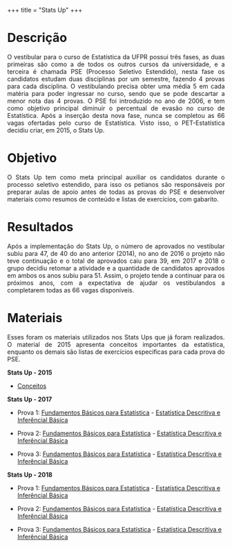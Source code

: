 +++
title = "Stats Up"
+++

# Descrição

<p align="justify">O vestibular para o curso de Estatística da UFPR possui 
três fases, as duas primeiras são como a de todos os outros cursos da universidade, 
e a terceira é chamada PSE (Processo Seletivo Estendido), nesta fase os candidatos 
estudam duas disciplinas por um semestre, fazendo 4 provas para cada disciplina. 
O vestibulando precisa obter uma média 5 em cada matéria para poder ingressar 
no curso, sendo que se pode descartar a menor nota das 4 provas. O PSE foi 
introduzido no ano de 2006, e tem como objetivo principal diminuir o percentual 
de evasão no curso de Estatística. Após a inserção desta nova fase, nunca 
se completou as 66 vagas ofertadas pelo curso de Estatística. Visto isso, 
o PET-Estatística decidiu criar, em 2015, o Stats Up.</p>

# Objetivo

<p align="justify">O Stats Up tem como meta principal auxiliar os candidatos 
durante o processo seletivo estendido, para isso os petianos são responsáveis 
por preparar aulas de apoio antes de todas as provas do PSE e desenvolver 
materiais como resumos de conteúdo e listas de exercícios, com gabarito.</p>

# Resultados

<p align="justify">Após a implementação do Stats Up, o número de aprovados 
no vestibular subiu para 47, de 40 do ano anterior (2014), no ano de 2016 
o projeto não teve continuação e o total de aprovados caiu para 39, em 2017 
e 2018 o grupo decidiu retomar a atividade e a quantidade de candidatos 
aprovados em ambos os anos subiu para 51. Assim, o projeto tende a continuar 
para os próximos anos, com a expectativa de ajudar os vestibulandos a completarem 
todas as 66 vagas disponíveis.</p>



# Materiais

<p align="justify">Esses foram os materiais utilizados nos Stats Ups que 
já foram realizados. O material de 2015 apresenta conceitos importantes 
da estatística, enquanto os demais são listas de exercícios especificas 
para cada prova do PSE.</p>   

**Stats Up - 2015**
  
  - [Conceitos](../download/st15_1.pdf)


**Stats Up - 2017**

 - Prova 1: [Fundamentos Básicos para Estatística](../download/fbe17_1.pdf)    - [Estatística Descritiva e Inferêncial Básica](../download/edib17_1.pdf)

 - Prova 2: [Fundamentos Básicos para Estatística](../download/fbe17_2.pdf)    - [Estatística Descritiva e Inferêncial Básica](../download/edib17_2.pdf)

 - Prova 3: [Fundamentos Básicos para Estatística](../download/fbe17_3.pdf)    - [Estatística Descritiva e Inferêncial Básica](../download/edib17_3.pdf)


**Stats Up - 2018**

- Prova 1: [Fundamentos Básicos para Estatística](../download/fbe18_1.pdf)    - [Estatística Descritiva e Inferêncial Básica](../download/edib18_1.pdf)

- Prova 2: [Fundamentos Básicos para Estatística](../download/fbe18_2.pdf)    - [Estatística Descritiva e Inferêncial Básica](../download/edib18_2.pdf)

- Prova 3: [Fundamentos Básicos para Estatística](../download/fbe18_3.pdf)    - [Estatística Descritiva e Inferêncial Básica](../download/edib18_3.pdf)
